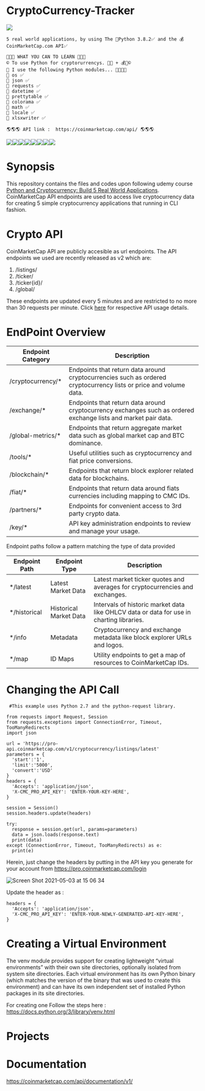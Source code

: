 # CryptoCurrency-Tracker

<img align ="center" src ="https://user-images.githubusercontent.com/26450952/116924701-3bfb6d00-ac26-11eb-91ed-e4a40b0644a8.gif" >

```
5 real world applications, by using The 🐍Python 3.8.2✅ and the 💰CoinMarketCap.com API✅

📢📢📢 WHAT YOU CAN TO LEARN 📢📢📢
© To use Python for cryptorurrencys. 🐍💯 + 💰💯©
📢 I use the following Python modules... 👨‍💻👨‍🎓
🔵 os ✅
🔵 json ✅
🔵 requests ✅
🔵 datetime ✅
🔵 prettytable ✅
🔵 colorama ✅
🔵 math ✅
🔵 locale ✅
🔵 xlsxwriter ✅

🌎🌎🌎 API link :  https://coinmarketcap.com/api/ 🌎🌎🌎
```
<img src="https://img.shields.io/badge/BTC-Bitcoin-brightgreen"><img src="https://img.shields.io/badge/ETH-Ethereum-red"><img src="https://img.shields.io/badge/BNB-Binance%20Coin-orange"><img src="https://img.shields.io/badge/XRP-XRP-lightgrey"><img src="https://img.shields.io/badge/DOGE-DogeCoin-yellow"><img src="https://img.shields.io/badge/USDT-Tether-yellowgreen"><img src="https://img.shields.io/badge/LTC-LiteCoin-green"><img src="https://img.shields.io/badge/other-other-blue">


# Synopsis
This repository contains the files and codes upon following udemy course [Python and Cryptocurrency: Build 5 Real World Applications](https://www.udemy.com/coinmarketcap/).
CoinMarketCap API endpoints are used to access live cryptocurrency data for creating 5 simple cryptocurrency applications that running in CLI fashion.

# Crypto API
CoinMarketCap API are publicly accesible as url endpoints. The API endpoints we used are recently released as v2 which are:
1. /listings/
2. /ticker/
3. /ticker{id}/
4. /global/

These endpoints are updated every 5 minutes and are restricted to no more than 30 requests per minute. Click [here](https://coinmarketcap.com/api/) for respective API usage details.

# EndPoint Overview
Endpoint Category | Description |
--- | --- | 
| /cryptocurrency/*	| Endpoints that return data around cryptocurrencies such as ordered cryptocurrency lists or price and volume data.|
| /exchange/* |	Endpoints that return data around cryptocurrency exchanges such as ordered exchange lists and market pair data.|
| /global-metrics/* |	Endpoints that return aggregate market data such as global market cap and BTC dominance.|
| /tools/*	| Useful utilities such as cryptocurrency and fiat price conversions.|
| /blockchain/*	| Endpoints that return block explorer related data for blockchains.|
| /fiat/*|	Endpoints that return data around fiats currencies including mapping to CMC IDs.|
|/partners/*	| Endpoints for convenient access to 3rd party crypto data.|
|/key/* |	API key administration endpoints to review and manage your usage.|


Endpoint paths follow a pattern matching the type of data provided

|Endpoint Path	| Endpoint Type |	Description |
--- | --- | --- |
|*/latest	| Latest Market Data |	Latest market ticker quotes and averages for cryptocurrencies and exchanges.|
|*/historical	| Historical Market Data	|Intervals of historic market data like OHLCV data or data for use in charting libraries.|
|*/info	| Metadata |	Cryptocurrency and exchange metadata like block explorer URLs and logos.|
|*/map	| ID Maps |	Utility endpoints to get a map of resources to CoinMarketCap IDs.|

# Changing the API Call
```
 #This example uses Python 2.7 and the python-request library.

from requests import Request, Session
from requests.exceptions import ConnectionError, Timeout, TooManyRedirects
import json

url = 'https://pro-api.coinmarketcap.com/v1/cryptocurrency/listings/latest'
parameters = {
  'start':'1',
  'limit':'5000',
  'convert':'USD'
}
headers = {
  'Accepts': 'application/json',
  'X-CMC_PRO_API_KEY': 'ENTER-YOUR-KEY-HERE',
}

session = Session()
session.headers.update(headers)

try:
  response = session.get(url, params=parameters)
  data = json.loads(response.text)
  print(data)
except (ConnectionError, Timeout, TooManyRedirects) as e:
  print(e)
```

Herein, just change the headers by putting in the API key you generate for your account from https://pro.coinmarketcap.com/login

![Screen Shot 2021-05-03 at 15 06 34](https://user-images.githubusercontent.com/26450952/116922591-98a95880-ac23-11eb-9081-44632acc54ca.jpg)


Update the header as :

```
headers = {
  'Accepts': 'application/json',
  'X-CMC_PRO_API_KEY': 'ENTER-YOUR-NEWLY-GENERATED-API-KEY-HERE',
}
```

# Creating a Virtual Environment
The venv module provides support for creating lightweight “virtual environments” with their own site directories, optionally isolated from system site directories. Each virtual environment has its own Python binary (which matches the version of the binary that was used to create this environment) and can have its own independent set of installed Python packages in its site directories.

For creating one Follow the steps here : https://docs.python.org/3/library/venv.html


# Projects


# Documentation
https://coinmarketcap.com/api/documentation/v1/
